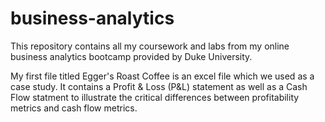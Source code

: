 # business-analytics
This repository contains all my coursework and labs from my online business analytics bootcamp provided by Duke University. 

My first file titled Egger's Roast Coffee is an excel file which we used as a case study. It contains a Profit & Loss (P&L) statement as well as a Cash Flow statment to illustrate the critical differences between profitability metrics and cash flow metrics. 
